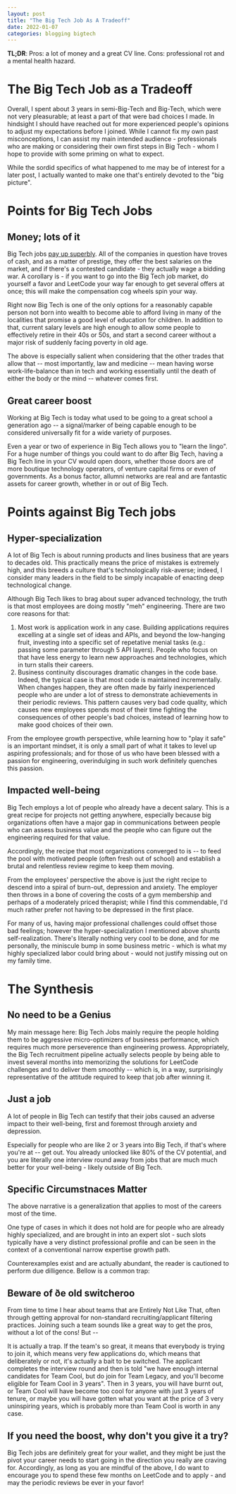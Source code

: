 ```yaml
---
layout: post
title: "The Big Tech Job As A Tradeoff"
date: 2022-01-07
categories: blogging bigtech
---
```


**TL;DR**: Pros: a lot of money and a great CV line. Cons: professional rot and a mental health hazard.

# The Big Tech Job as a Tradeoff

Overall, I spent about 3 years in semi-Big-Tech and Big-Tech, which were not very pleasurable; at least a part of that were bad choices I made.
In hindsight I should have reached out for more experienced people's opinions to adjust my expectations before I joined. 
While I cannot fix my own past misconceptions, I can assist my main intended audience - professionals who are making or considering their own 
first steps in Big Tech - whom I hope to provide with some priming on what to expect.

While the sordid specifics of what happened to me may be of interest for a later post, I actually wanted to make one that's entirely devoted to the "big picture".


# Points for Big Tech Jobs
## Money; lots of it
Big Tech jobs [pay up superbly](https://www.levels.fyi/). All of the companies in question have troves of cash, and as a matter of prestige, they offer the best
salaries on the market, and if there's a contested candidate - they actually wage a bidding war. A corollary is - if you want to go into the Big Tech job market,
do yourself a favor and LeetCode your way far enough to get several offers at once; this will make the compensation cog wheels spin your way.

Right now Big Tech is one of the only options for a reasonably capable person not born into wealth to become able to afford living in many of the localities that 
promise a good level of education for children. In addition to that, current salary levels are high enough to allow some people to effectively retire in their 40s 
or 50s, and start a second career without a major risk of suddenly facing poverty in old age. 

The above is especially salient when considering that the other trades that allow that -- most importantly, law and medicine -- mean having worse work-life-balance than
in tech and working essentially until the death of either the body or the mind -- whatever comes first.

## Great career boost
Working at Big Tech is today what used to be going to a great school a generation ago -- a signal/marker of being capable enough to be considered universally 
fit for a wide variety of purposes.

Even a year or two of experience in Big Tech allows you to "learn the lingo". For a huge number of things you could want to do after Big Tech, having 
a Big Tech line in your CV would open doors, whether those doors are of more boutique technology operators, of venture capital firms or even of governments. As a 
bonus factor, allumni networks are real and are fantastic assets for career growth, whether in or out of Big Tech.

# Points against Big Tech jobs
## Hyper-specialization
A lot of Big Tech is about running products and lines business that are years to decades old. This practically means the price of mistakes is extremely high,
and this breeds a culture that's technologically risk-averse; indeed, I consider many leaders in the field to be simply incapable of enacting deep technological change.

Although Big Tech likes to brag about super advanced technology, the truth is that most employees are doing mostly "meh" engineering. There are two core reasons for that:
1. Most work is application work in any case. Building applications requires excelling at a single set of ideas and APIs, and beyond the low-hanging fruit, investing into
   a specific set of repetative menial tasks (e.g.: passing some parameter through 5 API layers). People who focus on that have less energy to learn new 
   approaches and technologies, which in turn stalls their careers.
2. Business continuity discourages dramatic changes in the code base. Indeed, the typical case is that most code is maintained incrementally. When changes happen,
   they are often made by fairly inexperienced people who are under a lot of stress to demonstrate achievements in their periodic reviews.
   This pattern causes very bad code quality, which causes new employees spends most of their time fighting the consequences of other people's bad choices,
   instead of learning how to make good choices of their own. 
   
From the employee growth perspective, while learning how to "play it safe" is an important mindset, it is only a small part of what it takes to level up aspiring professionals; and for those of us who have been blessed with a passion for engineering, overindulging in such work definitely quenches this passion.

## Impacted well-being
Big Tech employs a lot of people who already have a decent salary. This is a great recipe for projects not getting anywhere, especially because big organizations 
often have a major gap in communications between people who can assess business value and the people who can figure out the engineering required for that value.

Accordingly, the recipe that most organizations converged to is -- to feed the pool with motivated people (often fresh out of school) and establish a 
brutal and relentless review regime to keep them moving.

From the employees' perspective the above is just the right recipe to descend into a spiral of burn-out, depression and anxiety. The employer then throws in
a bone of covering the costs of a gym membership and perhaps of a moderately priced therapist; while I find this commendable, I'd much rather prefer not
having to be depressed in the first place.

For many of us, having major professional challenges could offset those bad feelings; however the hyper-specialization I mentioned above shunts self-realization.
There's literally nothing very cool to be done, and for me personally, the miniscule bump in some business metric - which is what my highly specialized labor
could bring about - would not justify missing out on my family time.

# The Synthesis
## No need to be a Genius
My main message here: Big Tech Jobs mainly require the people holding them to be aggressive micro-optimizers of business performance, which requires
much more perseverence than engineering prowess. Appropriately, the Big Tech recruitment pipeline actually selects people by being able to invest
several months into memorizing the solutions for LeetCode challenges and to deliver them smoothly -- which is, in a way, surprisingly
representative of the attitude required to keep that job after winning it.

## Just a job
A lot of people in Big Tech can testify that their jobs caused an adverse impact to their well-being, first and foremost through anxiety and depression.

Especially for people who are like 2 or 3 years into Big Tech, if that's where you're at -- get out. You already unlocked like 80% of the CV potential, 
and you are literally one interview round away from jobs that are much much better for your well-being - likely outside of Big Tech.

## Specific Circumstnaces Matter
The above narrative is a generalization that applies to most of the careers most of the time.

One type of cases in which it does not hold are for people who are already highly specialized, and are brought in into an expert slot - such slots typically
have a very distinct professional profile and can be seen in the context of a conventional narrow expertise growth path.

Counterexamples exist and are actually abundant, the reader is cautioned to perform due dilligence. Bellow is a common trap:

## Beware of ðe old switcheroo
From time to time I hear about teams that are Entirely Not Like That, often through getting approval for non-standard recruiting/applicant 
filtering practices. Joining such a team sounds like a great way to get the pros, without a lot of the cons! But --

It is actually a trap. If the team's so great, it means that everybody is trying to join it, which means very few applications do, which means
that deliberately or not, it's actually a bait to be switched. The applicant completes the interview round and then is told "we have enough
internal candidates for Team Cool, but do join for Team Legacy, and you'll become eligible for Team Cool in 3 years". Then in 3 years, 
you will have burnt out, or Team Cool will have become too cool for anyone with just 3 years of tenure, or maybe you will have gotten what you
want at the price of 3 very uninspiring years, which is probably more than Team Cool is worth in any case.

## If you need the boost, why don't you give it a try?
Big Tech jobs are definitely great for your wallet, and they might be just the pivot your career needs to start going in the direction you really are craving 
for. Accordingly, as long as you are mindful of the above, I do want to encourage you to spend these few months on LeetCode and to apply - and may the periodic
reviews be ever in your favor!
